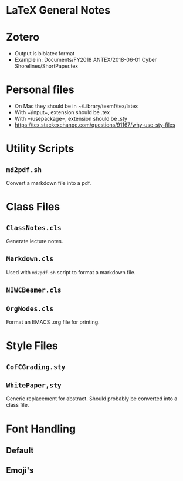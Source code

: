 # LaTeX General Notes

# Zotero
- Output is biblatex format
- Example in: Documents/FY2018 ANTEX/2018-06-01 Cyber Shorelines/ShortPaper.tex

# Personal files
- On Mac they should be in ~/Library/texmf/tex/latex
- With =\input=, extension should be .tex
- With =\usepackage=, extension should be .sty
- https://tex.stackexchange.com/questions/91167/why-use-sty-files

# Utility Scripts

## `md2pdf.sh`

Convert a markdown file into a pdf.

# Class Files

## `ClassNotes.cls`

Generate lecture notes.

## `Markdown.cls`

Used with `md2pdf.sh` script to format a markdown file.

## `NIWCBeamer.cls`

## `OrgNodes.cls`

Format an EMACS .org file for printing.

# Style Files

## `CofCGrading.sty`

## `WhitePaper,sty`

Generic replacement for abstract. Should probably be converted into a class file.

# Font Handling

## Default

## Emoji's
